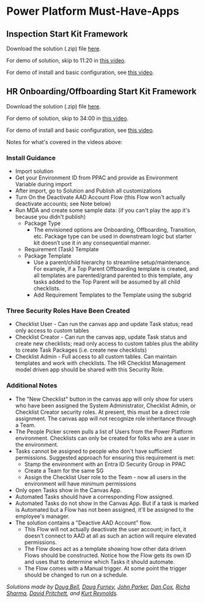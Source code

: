 # Power Platform Must-Have-Apps

## Inspection Start Kit Framework
Download the solution (.zip) file [here](https://github.com/TimHanewich/Power-Platform-Assets/releases/download/20/Inspections_1_0_0_1.zip).

For demo of solution, skip to 11:20 in [this video](https://youtu.be/7pA6yEFDmOY?t=680).

For demo of install and basic configuration, see [this video](https://youtu.be/r8H1tqzAZG8).

## HR Onboarding/Offboarding Start Kit Framework
Download the solution (.zip) file [here](https://github.com/TimHanewich/Power-Platform-Assets/releases/download/20/HRChecklistManagement_1_0_0_1.zip).

For demo of solution, skip to 34:00 in [this video](https://youtu.be/7pA6yEFDmOY?t=2040).

For demo of install and basic configuration, see [this video](https://youtu.be/Ao3YfQ0E8Cc).

Notes for what's covered in the videos above:

### Install Guidance
- Import solution
- Get your Environment ID from PPAC and provide as Environment Variable during import
- After import, go to Solution and Publish all customizations
- Turn On the Deactivate AAD Account Flow (this Flow won't actually deactivate accounts; see Note below)
- Run MDA and create some sample data: (if you can't play the app it's because you didn't publish) 
    - Package Type 
        - The envisioned options are Onboarding, Offboarding, Transition, etc.  Package type can be used in downstream logic but starter kit doesn’t use it in any consequential manner.
    - Requirement (Task) Template
    - Package Template 
        - Use a parent/child hierarchy to streamline setup/maintenance.  For example, if a Top Parent Offboarding template is created, and all templates are parented/grand parented to this template, any tasks added to the Top Parent will be assumed by all child checklists.
        - Add Requirement Templates to the Template using the subgrid

### Three Security Roles Have Been Created
- Checklist User - Can run the canvas app and update Task status; read only access to custom tables
- Checklist Creator - Can run the canvas app, update Task status and create new checklists; read only access to custom tables plus the ability to create Task Packages (i.e. create new checklists)
- Checklist Admin - Full access to all custom tables.  Can maintain templates and work with checklists.  The HR Checklist Management model driven app should be shared with this Security Role.

### Additional Notes
- The "New Checklist" button in the canvas app will only show for users who have been assigned the System Administrator, Checklist Admin, or Checklist Creator security roles.  At present, this must be a direct role assignment.  The canvas app will not recognize role inheritance through a Team.
- The People Picker screen pulls a list of Users from the Power Platform environment.  Checklists can only be created for folks who are a user in the environment.
- Tasks cannot be assigned to people who don't have sufficient permissions.  Suggested approach for ensuring this requirement is met: 
    - Stamp the environment with an Entra ID Security Group in PPAC
    - Create a Team for the same SG
    - Assign the Checklist User role to the Team - now all users in the environment will have minimum permissions
- Only open Tasks show in the Canvas App.
- Automated Tasks should have a corresponding Flow assigned.
- Automated Tasks do not show in the Canvas App. But if a task is marked is Automated but a Flow has not been assigned, it'll be assigned to the employee's manager.
- The solution contains a "Deactive AAD Account" flow.  
    - This Flow will not actually deactivate the user account; in fact, it doesn't connect to AAD at all as such an action will require elevated permissions. 
    - The Flow does act as a template showing how other data driven Flows should be constructed.  Notice how the Flow gets its own ID and uses that to determine which Tasks it should automate.
    - The Flow comes with a Manual trigger.  At some point the trigger should be changed to run on a schedule.

*Solutions made by [Doug Bell](https://www.linkedin.com/in/doug-bell-56090341/), [Doug Furney](https://www.linkedin.com/in/dougfurney/), [John Parker](https://www.linkedin.com/in/corporalparker/), [Dan Cox](https://www.linkedin.com/in/ideasoftware/), [Richa Sharma](https://www.linkedin.com/in/richa-t-sharma/), [David Pritchett](https://www.linkedin.com/in/david-pritchett-710a1a/), and [Kurt Reynolds](https://www.linkedin.com/in/kurt-reynolds-24259413/).*